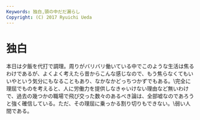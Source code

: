 ```yaml
---
Keywords: 独白,頭の中だだ漏らし
Copyright: (C) 2017 Ryuichi Ueda
---
```


# 独白
本日は夕飯を代打で調理。周りがバリバリ働いている中でこのような生活は焦るわけであるが、よくよく考えたら昔からこんな感じなので、もう焦らなくてもいいやという気分にもなることもあり、なかなかどっちつかずでもある。\\完全に理屈でものを考えると、人に労働力を提供しなきゃいけない理由など無いわけで、過去の幾つかの職場で飛び交った数々のあるべき論は、全部嘘なのであろうと強く確信している。ただ、その理屈に乗っかる割り切りもできない。\\弱い人間である。

